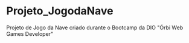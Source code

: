 # Projeto_JogodaNave
Projeto de Jogo da Nave criado durante o Bootcamp da DIO "Órbi Web Games Developer"
